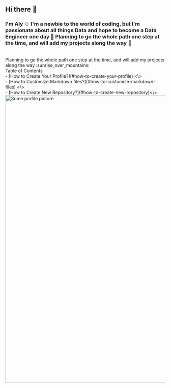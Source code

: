 ## Hi there 👋
### I'm Aly :relaxed: I'm a newbie to the world of coding, but I'm passionate about all things Data and hope to become a Data Engineer one day :beginner: Planning to go the whole path one step at the time, and will add my projects along the way :sunrise_over_mountains:
<!-- blank line -->
<br>
<!-- blank line -->
Planning to go the whole path one step at the time, and will add my projects along the way :sunrise_over_mountains:
<br>
Table of Contents
<br>
- [How to Create Your Profile?](#how-to-create-your-profile) <\> 
  <br>
- [How to Customize Markdown files?](#how-to-customize-markdown-files) <\> 
  <br>
- [How to Create New Repository?](#how-to-create-new-repository)<\> 
<br>

<img width = "900" alt="Some profile picture" scr="C:\Users\elald\Documents\Alyona\Career change\GitHub\profile picture.avif">
<!--
**DDataAly/DDataAly** is a ✨ _special_ ✨ repository because its `README.md` (this file) appears on your GitHub profile.

Here are some ideas to get you started:

- 🔭 I’m currently working on ...
- 🌱 I’m currently learning ...
- 👯 I’m looking to collaborate on ...
- 🤔 I’m looking for help with ...
- 💬 Ask me about ...
- 📫 How to reach me: ...
- 😄 Pronouns: ...
- ⚡ Fun fact: ...
-->
